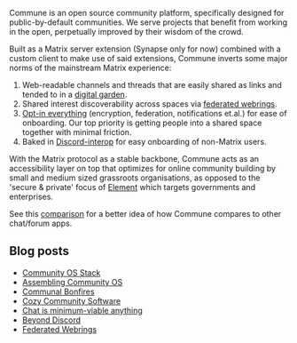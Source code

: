 Commune is an open source community platform, specifically designed for public-by-default communities. We serve projects that benefit from working in the open, perpetually improved by their wisdom of the crowd.

Built as a Matrix server extension (Synapse only for now) combined with a custom client to make use of said extensions, Commune inverts some major norms of the mainstream Matrix experience:

1. Web-readable channels and threads that are easily shared as links and tended to in a [digital garden](https://github.com/commune-os/commune-server/discussions/28).
2. Shared interest discoverability across spaces via [federated webrings](https://blog.commune.sh/federated-webrings/).
3. [Opt-in everything](https://github.com/commune-os/commune-server/discussions/31) (encryption, federation, notifications et.al.) for ease of onboarding. Our top priority is getting people into a shared space together with minimal friction.
4. Baked in [Discord-interop](https://github.com/commune-os/commune-server/discussions/27) for easy onboarding of non-Matrix users.

With the Matrix protocol as a stable backbone, Commune acts as an accessibility layer on top that optimizes for online community building by small and medium sized grassroots organisations, as opposed to the 'secure & private' focus of [Element](https://element.io/) which targets governments and enterprises.

See this [comparison](https://github.com/commune-os/commune-server/discussions/23) for a better idea of how Commune compares to other chat/forum apps.

## Blog posts

* [Community OS Stack](https://blog.erlend.sh/community-os-stack)
* [Assembling Community OS](https://blog.erlend.sh/assembling-community-os)
* [Communal Bonfires](https://blog.erlend.sh/communal-bonfires)
* [Cozy Community Software](https://blog.erlend.sh/cozy-community-software)
* [Chat is minimum-viable anything](https://blog.commune.sh/chat-is-minimum-viable-anything/)
* [Beyond Discord](https://blog.commune.sh/beyond-discord/)
* [Federated Webrings](https://blog.commune.sh/federated-webrings/)
